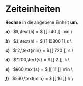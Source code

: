 <!--
version:  0.0.1

language: de

@style
input {
    text-align: center;
}

.flex-container {
    display: flex;
    flex-wrap: wrap;
    align-items: stretch;
    gap: 20px;
}

.flex-child {
    flex: 1;
    min-width: 350px;
    margin-right: 20px;
}

@media (max-width: 400px) {
    .flex-child {
        flex: 100%;
        margin-right: 0;
    }
}
@end

formula: \carry   \textcolor{red}{\scriptsize #1}
formula: \digit   \rlap{\carry{#1}}\phantom{#2}#2
formula: \permil  \text{‰}

import: https://raw.githubusercontent.com/LiaTemplates/Tikz-Jax/main/README.md

script: https://cdn.jsdelivr.net/gh/LiaTemplates/Tikz-Jax@main/dist/index.js


tags: Einheiten, Zeit, mittel, sehr niedrig, Angeben

comment: Rechne die Zeiteinheit richtig um.

author: Martin Lommatzsch

-->




# Zeiteinheiten


**Rechne** in die angebene Einheit **um**.




<section class="flex-container">

<div class="flex-child">

__$a)\;\;$__ $9\,\text{h} = $ [[  540  ]] $\,\text{min}$ \

</div>

<div class="flex-child">

__$b)\;\;$__ $3\,\text{h} = $ [[ 10800 ]] $\,\text{s}$ \

</div>

<div class="flex-child">

__$c)\;\;$__ $12\,\text{min} = $ [[  720  ]] $\,\text{s}$ \

</div>

<div class="flex-child">

__$d)\;\;$__ $7200\,\text{s} = $ [[   2   ]] $\,\text{h}$ \

</div>

<div class="flex-child">

__$e)\;\;$__ $660\,\text{s} = $ [[   11   ]] $\,\text{min}$ \

</div>

<div class="flex-child">

__$f)\;\;$__ $960\,\text{min} = $ [[   16   ]] $\,\text{h}$ \

</div>


</section>





